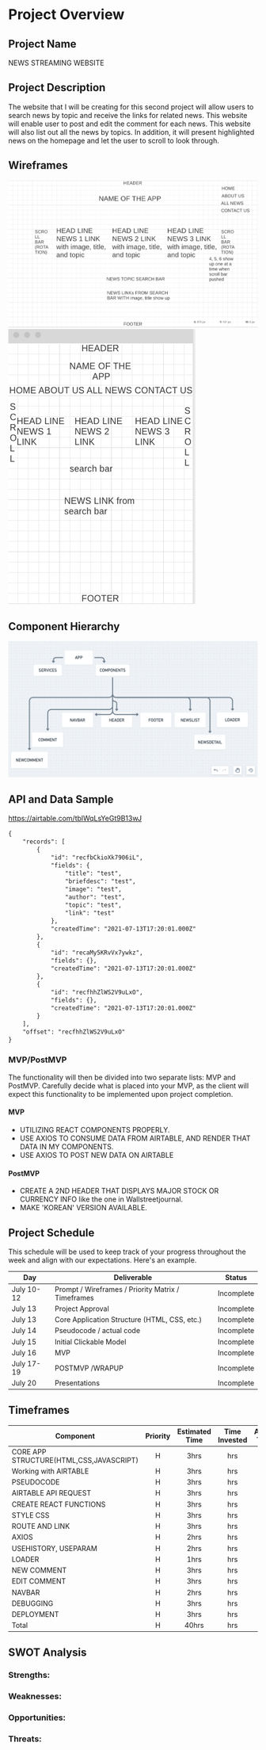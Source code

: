 # Project Overview

## Project Name

NEWS STREAMING WEBSITE

## Project Description

The website that I will be creating for this second project will allow users to search news by topic and receive the links for related news. This website will enable user to post and edit the comment for each news. This website will also list out all the news by topics. In addition, it will present highlighted news on the homepage and let the user to scroll to look through.

## Wireframes

![Wireframe](./assets/WF2.png)
![Wireframe](./assets/WF3.png)

## Component Hierarchy

![Wireframe](./assets/hr.png)

## API and Data Sample

https://airtable.com/tblWqLsYeGt9B13wJ

```
{
    "records": [
        {
            "id": "recfbCkioXk7906iL",
            "fields": {
                "title": "test",
                "briefdesc": "test",
                "image": "test",
                "author": "test",
                "topic": "test",
                "link": "test"
            },
            "createdTime": "2021-07-13T17:20:01.000Z"
        },
        {
            "id": "recaMy5KRvVx7ywkz",
            "fields": {},
            "createdTime": "2021-07-13T17:20:01.000Z"
        },
        {
            "id": "recfhhZlWS2V9uLxO",
            "fields": {},
            "createdTime": "2021-07-13T17:20:01.000Z"
        }
    ],
    "offset": "recfhhZlWS2V9uLxO"
}
```

### MVP/PostMVP

The functionality will then be divided into two separate lists: MVP and PostMVP.  Carefully decide what is placed into your MVP, as the client will expect this functionality to be implemented upon project completion.  

#### MVP

- UTILIZING REACT COMPONENTS PROPERLY.
- USE AXIOS TO CONSUME DATA FROM AIRTABLE, AND RENDER THAT DATA IN MY COMPONENTS.
- USE AXIOS TO POST NEW DATA ON AIRTABLE


#### PostMVP  
- CREATE A 2ND HEADER THAT DISPLAYS MAJOR STOCK OR CURRENCY INFO
like the one in Wallstreetjournal.
- MAKE 'KOREAN' VERSION AVAILABLE.

## Project Schedule

This schedule will be used to keep track of your progress throughout the week and align with our expectations. Here's an example.

|  Day | Deliverable | Status
|---|---| ---|
|July 10-12| Prompt / Wireframes / Priority Matrix / Timeframes | Incomplete
|July 13| Project Approval | Incomplete
|July 13| Core Application Structure (HTML, CSS, etc.) | Incomplete
|July 14| Pseudocode / actual code | Incomplete
|July 15| Initial Clickable Model  | Incomplete
|July 16| MVP | Incomplete
|July 17-19| POSTMVP /WRAPUP | Incomplete
|July 20| Presentations | Incomplete

## Timeframes

| Component | Priority | Estimated Time | Time Invested | Actual Time |
| --- | :---: |  :---: | :---: | :---: |
| CORE APP STRUCTURE(HTML,CSS,JAVASCRIPT) | H | 3hrs| hrs | hrs |
| Working with AIRTABLE | H | 3hrs| hrs | hrs |
| PSEUDOCODE | H | 3hrs| hrs | hrs |
| AIRTABLE API REQUEST | H | 3hrs| hrs | hrs |
| CREATE REACT FUNCTIONS | H | 3hrs| hrs | hrs |
| STYLE CSS | H | 3hrs| hrs | hrs |
| ROUTE AND LINK | H | 3hrs| hrs | hrs |
| AXIOS | H | 2hrs| hrs | hrs |
| USEHISTORY, USEPARAM | H | 2hrs| hrs | hrs |
| LOADER | H | 1hrs| hrs | hrs |
| NEW COMMENT | H | 3hrs| hrs | hrs |
| EDIT COMMENT | H | 3hrs| hrs | hrs |
| NAVBAR | H | 2hrs| hrs | hrs |
| DEBUGGING | H | 3hrs| hrs | hrs |
| DEPLOYMENT | H | 3hrs| hrs | hrs |
| Total | H | 40hrs| hrs | hrs |

## SWOT Analysis

### Strengths:

### Weaknesses:

### Opportunities:

### Threats:
